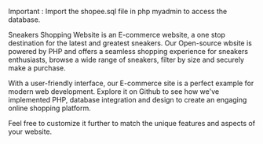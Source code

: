 Important : Import the shopee.sql file in php myadmin to access the database.

Sneakers Shopping Website is an E-commerce website, a one stop destination for the latest and greatest sneakers.
Our Open-source wbsite is powered by PHP and offers a seamless shopping experience for sneakers enthusiasts, browse a wide range of sneakers, filter by size and securely make a purchase.

With a user-friendly interface, our E-commerce site is a perfect example for modern web development. Explore it on Github to see how we've implemented PHP, database integration and design to create an engaging online shopping platform.

Feel free to customize it further to match the unique features and aspects of your website.


